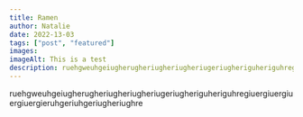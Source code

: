 ```yaml
---
title: Ramen
author: Natalie
date: 2022-13-03
tags: ["post", "featured"]
images:
imageAlt: This is a test
description: ruehgweuhgeiugherugheriugheriugheriugeriugheriguheriguhregiuergiuergiuergiuergieruhgeriuhgeriugheriughre
---
```


ruehgweuhgeiugherugheriugheriugheriugeriugheriguheriguhregiuergiuergiuergiuergieruhgeriuhgeriugheriughre
